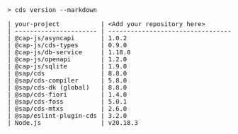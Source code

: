 <!-- this file is automatically generated and updated by a github action -->
<pre class="log">
> cds version --markdown

| your-project           | &lt;Add your repository here&gt;              |
| ---------------------- | --------------------------------------- |
| @cap-js/asyncapi       | 1.0.2                                   |
| @cap-js/cds-types      | 0.9.0                                   |
| @cap-js/db-service     | 1.18.0                                  |
| @cap-js/openapi        | 1.2.0                                   |
| @cap-js/sqlite         | 1.9.0                                   |
| @sap/cds               | 8.8.0                                   |
| @sap/cds-compiler      | 5.8.0                                   |
| @sap/cds-dk (global)   | 8.8.0                                   |
| @sap/cds-fiori         | 1.4.0                                   |
| @sap/cds-foss          | 5.0.1                                   |
| @sap/cds-mtxs          | 2.6.0                                   |
| @sap/eslint-plugin-cds | 3.2.0                                   |
| Node.js                | v20.18.3                                |
</pre>
